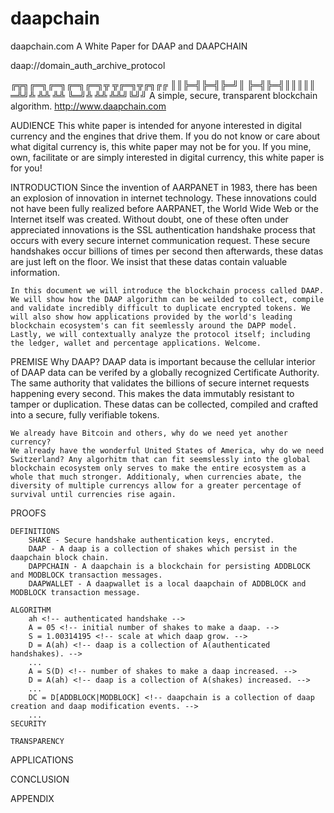 # daapchain
daapchain.com
A White Paper for DAAP and DAAPCHAIN

daap://domain_auth_archive_protocol

╔╦╗╔═╗╔═╗╔═╗╔═╗╦ ╦╔═╗╦╔╗╔╔
 ║║╠═╣╠═╣╠═╝║  ╠═╣╠═╣║║║║║
═╩╝╩ ╩╩ ╩╩  ╚═╝╩ ╩╩ ╩╩╝╚╝╝
A simple, secure, transparent blockchain algorithm.
http://www.daapchain.com


AUDIENCE
	This white paper is intended for anyone interested in digital currency and the engines that drive them. If you do not know or care about what digital currency is, this white paper may not be for you. If you mine, own, facilitate or are simply interested in digital currency, this white paper is for you!

INTRODUCTION
	Since the invention of AARPANET in 1983, there has been an explosion of innovation in internet technology. These innovations could not have been fully realized before AARPANET, the World Wide Web or the Internet itself was created. Without doubt, one of these often under appreciated innovations is the SSL authentication handshake process that occurs with every secure internet communication request. These secure handshakes occur billions of times per second then afterwards, these datas are just left on the floor. We insist that these datas contain valuable information.

	In this document we will introduce the blockchain process called DAAP. We will show how the DAAP algorithm can be weilded to collect, compile and validate incredibly difficult to duplicate encrypted tokens. We will also show how applications provided by the world's leading blockchain ecosystem's can fit seemlessly around the DAPP model. Lastly, we will contextually analyze the protocol itself; including the ledger, wallet and percentage applications. Welcome.

PREMISE
	Why DAAP?
	DAAP data is important because the cellular interior of DAAP data can be verifed by a globally recognized Certificate Authority. The same authority that validates the billions of secure internet requests happening every second. This makes the data immutably resistant to tamper or duplication. These datas can be collected, compiled and crafted into a secure, fully verifiable tokens.

	We already have Bitcoin and others, why do we need yet another currency?
	We already have the wonderful United States of America, why do we need Switzerland? Any algorhitm that can fit seemslessly into the global blockchain ecosystem only serves to make the entire ecosystem as a whole that much stronger. Additionaly, when currencies abate, the diversity of multiple currencys allow for a greater percentage of survival until currencies rise again.

PROOFS

	DEFINITIONS
		SHAKE - Secure handshake authentication keys, encryted.
		DAAP - A daap is a collection of shakes which persist in the daapchain block chain.
		DAPPCHAIN - A daapchain is a blockchain for persisting ADDBLOCK and MODBLOCK transaction messages. 
		DAAPWALLET - A daapwallet is a local daapchain of ADDBLOCK and MODBLOCK transaction message.	

	ALGORITHM
		ah <!-- authenticated handshake -->
		A = 05 <!-- initial number of shakes to make a daap. -->
		S = 1.00314195 <!-- scale at which daap grow. -->
		D = A(ah) <!-- daap is a collection of A(authenticated handshakes). -->
		...
		A = S(D) <!-- number of shakes to make a daap increased. -->
		D = A(ah) <!-- daap is a collection of A(shakes) increased. -->
		...
		DC = D[ADDBLOCK|MODBLOCK] <!-- daapchain is a collection of daap creation and daap modification events. -->
		...
	SECURITY

	TRANSPARENCY

APPLICATIONS	

CONCLUSION

APPENDIX











